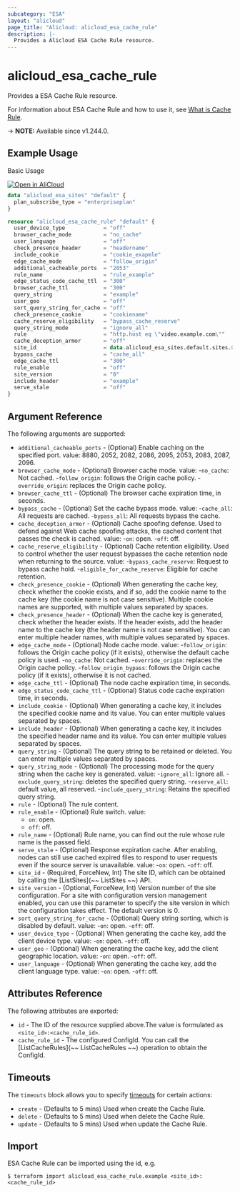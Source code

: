 ```yaml
---
subcategory: "ESA"
layout: "alicloud"
page_title: "Alicloud: alicloud_esa_cache_rule"
description: |-
  Provides a Alicloud ESA Cache Rule resource.
---
```


# alicloud_esa_cache_rule

Provides a ESA Cache Rule resource.



For information about ESA Cache Rule and how to use it, see [What is Cache Rule](https://next.api.alibabacloud.com/document/ESA/2024-09-10/CreateCacheRule).

-> **NOTE:** Available since v1.244.0.

## Example Usage

Basic Usage

<div style="display: block;margin-bottom: 40px;"><div class="oics-button" style="float: right;position: absolute;margin-bottom: 10px;">
  <a href="https://api.aliyun.com/terraform?resource=alicloud_esa_cache_rule&exampleId=96d87eeb-0a12-a847-75b6-341ecbdf73cdb8bc3531&activeTab=example&spm=docs.r.esa_cache_rule.0.96d87eeb0a&intl_lang=EN_US" target="_blank">
    <img alt="Open in AliCloud" src="https://img.alicdn.com/imgextra/i1/O1CN01hjjqXv1uYUlY56FyX_!!6000000006049-55-tps-254-36.svg" style="max-height: 44px; max-width: 100%;">
  </a>
</div></div>

```terraform
data "alicloud_esa_sites" "default" {
  plan_subscribe_type = "enterpriseplan"
}

resource "alicloud_esa_cache_rule" "default" {
  user_device_type            = "off"
  browser_cache_mode          = "no_cache"
  user_language               = "off"
  check_presence_header       = "headername"
  include_cookie              = "cookie_exapmle"
  edge_cache_mode             = "follow_origin"
  additional_cacheable_ports  = "2053"
  rule_name                   = "rule_example"
  edge_status_code_cache_ttl  = "300"
  browser_cache_ttl           = "300"
  query_string                = "example"
  user_geo                    = "off"
  sort_query_string_for_cache = "off"
  check_presence_cookie       = "cookiename"
  cache_reserve_eligibility   = "bypass_cache_reserve"
  query_string_mode           = "ignore_all"
  rule                        = "http.host eq \"video.example.com\""
  cache_deception_armor       = "off"
  site_id                     = data.alicloud_esa_sites.default.sites.0.id
  bypass_cache                = "cache_all"
  edge_cache_ttl              = "300"
  rule_enable                 = "off"
  site_version                = "0"
  include_header              = "example"
  serve_stale                 = "off"
}
```

## Argument Reference

The following arguments are supported:
* `additional_cacheable_ports` - (Optional) Enable caching on the specified port. value: 8880, 2052, 2082, 2086, 2095, 2053, 2083, 2087, 2096.
* `browser_cache_mode` - (Optional) Browser cache mode. value:
  -`no_cache`: Not cached.
  -`follow_origin`: follows the Origin cache policy.
  -`override_origin`: replaces the Origin cache policy.
* `browser_cache_ttl` - (Optional) The browser cache expiration time, in seconds.
* `bypass_cache` - (Optional) Set the cache bypass mode. value:
  -`cache_all`: All requests are cached.
  -`bypass_all`: All requests bypass the cache.
* `cache_deception_armor` - (Optional) Cache spoofing defense. Used to defend against Web cache spoofing attacks, the cached content that passes the check is cached. value:
  -`on`: open.
  -`off`: off.
* `cache_reserve_eligibility` - (Optional) Cache retention eligibility. Used to control whether the user request bypasses the cache retention node when returning to the source. value:
 -`bypass_cache_reserve`: Request to bypass cache hold.
 -`eligible_for_cache_reserve`: Eligible for cache retention.
* `check_presence_cookie` - (Optional) When generating the cache key, check whether the cookie exists, and if so, add the cookie name to the cache key (the cookie name is not case sensitive). Multiple cookie names are supported, with multiple values separated by spaces.
* `check_presence_header` - (Optional) When the cache key is generated, check whether the header exists. If the header exists, add the header name to the cache key (the header name is not case sensitive). You can enter multiple header names, with multiple values separated by spaces.
* `edge_cache_mode` - (Optional) Node cache mode. value:
  -`follow_origin`: follows the Origin cache policy (if it exists), otherwise the default cache policy is used.
  -`no_cache`: Not cached.
  -`override_origin`: replaces the Origin cache policy.
  -`follow_origin_bypass`: follows the Origin cache policy (if it exists), otherwise it is not cached.
* `edge_cache_ttl` - (Optional) The node cache expiration time, in seconds.
* `edge_status_code_cache_ttl` - (Optional) Status code cache expiration time, in seconds.
* `include_cookie` - (Optional) When generating a cache key, it includes the specified cookie name and its value. You can enter multiple values separated by spaces.
* `include_header` - (Optional) When generating a cache key, it includes the specified header name and its value. You can enter multiple values separated by spaces.
* `query_string` - (Optional) The query string to be retained or deleted. You can enter multiple values separated by spaces.
* `query_string_mode` - (Optional) The processing mode for the query string when the cache key is generated. value:
  -`ignore_all`: Ignore all.
  -`exclude_query_string`: deletes the specified query string.
  -`reserve_all`: default value, all reserved.
  -`include_query_string`: Retains the specified query string.
* `rule` - (Optional) The rule content.
* `rule_enable` - (Optional) Rule switch. value:
  - `on`: open.
  - `off`: off.
* `rule_name` - (Optional) Rule name, you can find out the rule whose rule name is the passed field.
* `serve_stale` - (Optional) Response expiration cache. After enabling, nodes can still use cached expired files to respond to user requests even if the source server is unavailable. value:
  -`on`: open.
  -`off`: off.
* `site_id` - (Required, ForceNew, Int) The site ID, which can be obtained by calling the [ListSites](~~ ListSites ~~) API.
* `site_version` - (Optional, ForceNew, Int) Version number of the site configuration. For a site with configuration version management enabled, you can use this parameter to specify the site version in which the configuration takes effect. The default version is 0.
* `sort_query_string_for_cache` - (Optional) Query string sorting, which is disabled by default. value:
  -`on`: open.
  -`off`: off.
* `user_device_type` - (Optional) When generating the cache key, add the client device type. value:
  -`on`: open.
  -`off`: off.
* `user_geo` - (Optional) When generating the cache key, add the client geographic location. value:
  -`on`: open.
  -`off`: off.
* `user_language` - (Optional) When generating the cache key, add the client language type. value:
  -`on`: open.
  -`off`: off.

## Attributes Reference

The following attributes are exported:
* `id` - The ID of the resource supplied above.The value is formulated as `<site_id>:<cache_rule_id>`.
* `cache_rule_id` - The configured ConfigId. You can call the [ListCacheRules](~~ ListCacheRules ~~) operation to obtain the ConfigId.

## Timeouts

The `timeouts` block allows you to specify [timeouts](https://www.terraform.io/docs/configuration-0-11/resources.html#timeouts) for certain actions:
* `create` - (Defaults to 5 mins) Used when create the Cache Rule.
* `delete` - (Defaults to 5 mins) Used when delete the Cache Rule.
* `update` - (Defaults to 5 mins) Used when update the Cache Rule.

## Import

ESA Cache Rule can be imported using the id, e.g.

```shell
$ terraform import alicloud_esa_cache_rule.example <site_id>:<cache_rule_id>
```